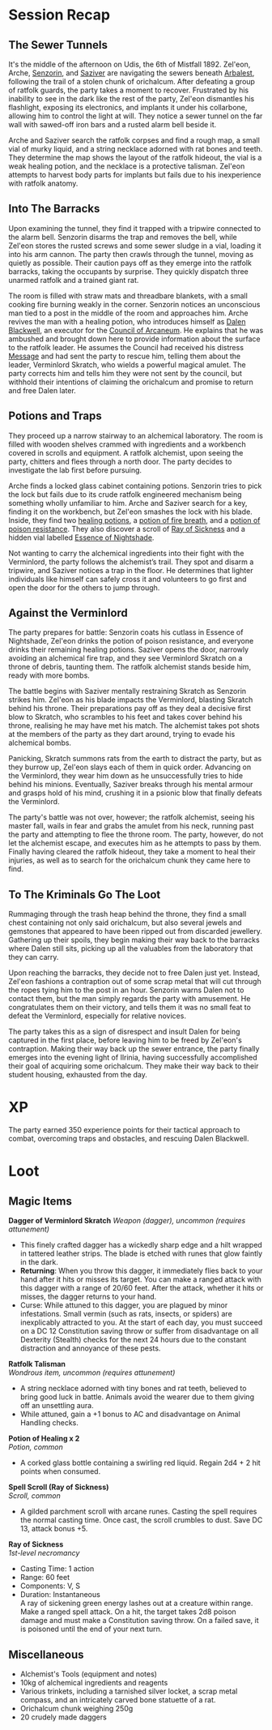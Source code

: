 # Session Recap
## The Sewer Tunnels
It's the middle of the afternoon on Udis, the 6th of Mistfall 1892. Zel'eon, Arche, [Senzorin](https://aenyrathia.wiki/PCs/Senzorin%20Talos), and [Saziver](https://aenyrathia.wiki/PCs/Saziver%20Copper-Fern) are navigating the sewers beneath [Arbalest](https://aenyrathia.wiki/World%20Info/Locations/Ilrinia/Arbalest), following the trail of a stolen chunk of orichalcum. After defeating a group of ratfolk guards, the party takes a moment to recover. Frustrated by his inability to see in the dark like the rest of the party, Zel'eon dismantles his flashlight, exposing its electronics, and implants it under his collarbone, allowing him to control the light at will. They notice a sewer tunnel on the far wall with sawed-off iron bars and a rusted alarm bell beside it.

Arche and Saziver search the ratfolk corpses and find a rough map, a small vial of murky liquid, and a string necklace adorned with rat bones and teeth. They determine the map shows the layout of the ratfolk hideout, the vial is a weak healing potion, and the necklace is a protective talisman. Zel'eon attempts to harvest body parts for implants but fails due to his inexperience with ratfolk anatomy.
## Into The Barracks
Upon examining the tunnel, they find it trapped with a tripwire connected to the alarm bell. Senzorin disarms the trap and removes the bell, while Zel'eon stores the rusted screws and some sewer sludge in a vial, loading it into his arm cannon. The party then crawls through the tunnel, moving as quietly as possible. Their caution pays off as they emerge into the ratfolk barracks, taking the occupants by surprise. They quickly dispatch three unarmed ratfolk and a trained giant rat. 

The room is filled with straw mats and threadbare blankets, with a small cooking fire burning weakly in the corner. Senzorin notices an unconscious man tied to a post in the middle of the room and approaches him. Arche revives the man with a healing potion, who introduces himself as [Dalen Blackwell](https://aenyrathia.wiki/World%20Info/People/Dalen%20Blackwell), an executor for the [Council of Arcaneum](https://aenyrathia.wiki/World%20Info/Organisations/Council%20of%20Arcaneum). He explains that he was ambushed and brought down here to provide information about the surface to the ratfolk leader. He assumes the Council had received his distress [Message](https://5e.tools/spells.html#message_phb) and had sent the party to rescue him, telling them about the leader, Verminlord Skratch, who wields a powerful magical amulet. The party corrects him and tells him they were not sent by the council, but withhold their intentions of claiming the orichalcum and promise to return and free Dalen later.
## Potions and Traps
They proceed up a narrow stairway to an alchemical laboratory. The room is filled with wooden shelves crammed with ingredients and a workbench covered in scrolls and equipment. A ratfolk alchemist, upon seeing the party, chitters and flees through a north door. The party decides to investigate the lab first before pursuing.

Arche finds a locked glass cabinet containing potions. Senzorin tries to pick the lock but fails due to its crude ratfolk engineered mechanism being something wholly unfamiliar to him. Arche and Saziver search for a key, finding it on the workbench, but Zel'eon smashes the lock with his blade. Inside, they find two [healing potions](https://5e.tools/items.html#potion%20of%20healing_dmg), a [potion of fire breath](https://5e.tools/items.html#potion%20of%20fire%20breath_dmg), and a [potion of poison resistance](https://5e.tools/items.html#potion%20of%20poison%20resistance_dmg). They also discover a scroll of [Ray of Sickness](https://5e.tools/spells.html#ray%20of%20sickness_phb) and a hidden vial labelled [Essence of Nightshade](https://5e.tools/items.html#basic%20poison%20(vial)_phb).

Not wanting to carry the alchemical ingredients into their fight with the Verminlord, the party follows the alchemist’s trail. They spot and disarm a tripwire, and Saziver notices a trap in the floor. He determines that lighter individuals like himself can safely cross it and volunteers to go first and open the door for the others to jump through.
## Against the Verminlord
The party prepares for battle: Senzorin coats his cutlass in Essence of Nightshade, Zel'eon drinks the potion of poison resistance, and everyone drinks their remaining healing potions. Saziver opens the door, narrowly avoiding an alchemical fire trap, and they see Verminlord Skratch on a throne of debris, taunting them. The ratfolk alchemist stands beside him, ready with more bombs.

The battle begins with Saziver mentally restraining Skratch as Senzorin strikes him. Zel'eon as his blade impacts the Verminlord, blasting Skratch behind his throne. Their preparations pay off as they deal a decisive first blow to Skratch, who scrambles to his feet and takes cover behind his throne, realising he may have met his match. The alchemist takes pot shots at the members of the party as they dart around, trying to evade his alchemical bombs. 

Panicking, Skratch summons rats from the earth to distract the party, but as they burrow up, Zel'eon slays each of them in quick order. Advancing on the Verminlord, they wear him down as he unsuccessfully tries to hide behind his minions. Eventually, Saziver breaks through his mental armour and grasps hold of his mind, crushing it in a psionic blow that finally defeats the Verminlord. 

The party's battle was not over, however; the ratfolk alchemist, seeing his master fall, wails in fear and grabs the amulet from his neck, running past the party and attempting to flee the throne room. The party, however, do not let the alchemist escape, and executes him as he attempts to pass by them. Finally having cleared the ratfolk hideout, they take a moment to heal their injuries, as well as to search for the orichalcum chunk they came here to find. 
## To The Kriminals Go The Loot
Rummaging through the trash heap behind the throne, they find a small chest containing not only said orichalcum, but also several jewels and gemstones that appeared to have been ripped out from discarded jewellery. Gathering up their spoils, they begin making their way back to the barracks where Dalen still sits, picking up all the valuables from the laboratory that they can carry. 

Upon reaching the barracks, they decide not to free Dalen just yet. Instead, Zel'eon fashions a contraption out of some scrap metal that will cut through the ropes tying him to the post in an hour. Senzorin warns Dalen not to contact them, but the man simply regards the party with amusement. He congratulates them on their victory, and tells them it was no small feat to defeat the Verminlord, especially for relative novices. 

The party takes this as a sign of disrespect and insult Dalen for being captured in the first place, before leaving him to be freed by Zel'eon's contraption. Making their way back up the sewer entrance, the party finally emerges into the evening light of Ilrinia, having successfully accomplished their goal of acquiring some orichalcum. They make their way back to their student housing, exhausted from the day.
# XP
The party earned 350 experience points for their tactical approach to combat, overcoming traps and obstacles, and rescuing Dalen Blackwell.
# Loot
## Magic Items

**Dagger of Verminlord Skratch**
*Weapon (dagger), uncommon (requires attunement)*
- This finely crafted dagger has a wickedly sharp edge and a hilt wrapped in tattered leather strips. The blade is etched with runes that glow faintly in the dark.
- **Returning**: When you throw this dagger, it immediately flies back to your hand after it hits or misses its target. You can make a ranged attack with this dagger with a range of 20/60 feet. After the attack, whether it hits or misses, the dagger returns to your hand.
- Curse: While attuned to this dagger, you are plagued by minor infestations. Small vermin (such as rats, insects, or spiders) are inexplicably attracted to you. At the start of each day, you must succeed on a DC 12 Constitution saving throw or suffer from disadvantage on all Dexterity (Stealth) checks for the next 24 hours due to the constant distraction and annoyance of these pests.

**Ratfolk Talisman**  
*Wondrous item, uncommon (requires attunement)*  
- A string necklace adorned with tiny bones and rat teeth, believed to bring good luck in battle. Animals avoid the wearer due to them giving off an unsettling aura.
- While attuned, gain a +1 bonus to AC and disadvantage on Animal Handling checks.

**Potion of Healing x 2**  
*Potion, common*  
- A corked glass bottle containing a swirling red liquid. Regain 2d4 + 2 hit points when consumed.

**Spell Scroll (Ray of Sickness)**  
*Scroll, common*  
- A gilded parchment scroll with arcane runes. Casting the spell requires the normal casting time. Once cast, the scroll crumbles to dust. Save DC 13, attack bonus +5.

**Ray of Sickness**  
*1st-level necromancy*  
- Casting Time: 1 action  
- Range: 60 feet  
- Components: V, S  
- Duration: Instantaneous  
A ray of sickening green energy lashes out at a creature within range. Make a ranged spell attack. On a hit, the target takes 2d8 poison damage and must make a Constitution saving throw. On a failed save, it is poisoned until the end of your next turn.
## Miscellaneous
- Alchemist's Tools (equipment and notes)
- 10kg of alchemical ingredients and reagents
- Various trinkets, including a tarnished silver locket, a scrap metal compass, and an intricately carved bone statuette of a rat.
- Orichalcum chunk weighing 250g
- 20 crudely made daggers
